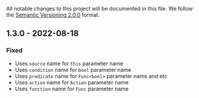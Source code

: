 All notable changes to this project will be documented in this file. We follow
the [Semantic Versioning 2.0.0](http://semver.org/) format.

## 1.3.0 - 2022-08-18

### Fixed

- Uses `source` name for `this` parameter name
- Uses `condition` name for `bool` parameter name
- Uses `predicate` name for `Func<bool>` parameter name and etc
- Uses `action` name for `Action` parameter name
- Uses `function` name for `Func` parameter name
